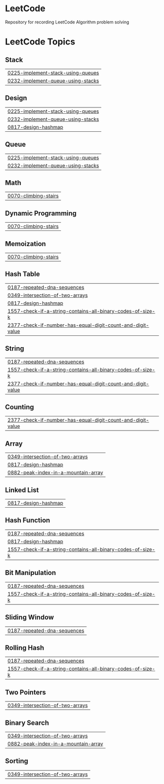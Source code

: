 # LeetCode
Repository for recording LeetCode Algorithm problem solving

<!---LeetCode Topics Start-->
# LeetCode Topics
## Stack
|  |
| ------- |
| [0225-implement-stack-using-queues](https://github.com/Jeongsunga/LeetCode/tree/master/0225-implement-stack-using-queues) |
| [0232-implement-queue-using-stacks](https://github.com/Jeongsunga/LeetCode/tree/master/0232-implement-queue-using-stacks) |
## Design
|  |
| ------- |
| [0225-implement-stack-using-queues](https://github.com/Jeongsunga/LeetCode/tree/master/0225-implement-stack-using-queues) |
| [0232-implement-queue-using-stacks](https://github.com/Jeongsunga/LeetCode/tree/master/0232-implement-queue-using-stacks) |
| [0817-design-hashmap](https://github.com/Jeongsunga/LeetCode/tree/master/0817-design-hashmap) |
## Queue
|  |
| ------- |
| [0225-implement-stack-using-queues](https://github.com/Jeongsunga/LeetCode/tree/master/0225-implement-stack-using-queues) |
| [0232-implement-queue-using-stacks](https://github.com/Jeongsunga/LeetCode/tree/master/0232-implement-queue-using-stacks) |
## Math
|  |
| ------- |
| [0070-climbing-stairs](https://github.com/Jeongsunga/LeetCode/tree/master/0070-climbing-stairs) |
## Dynamic Programming
|  |
| ------- |
| [0070-climbing-stairs](https://github.com/Jeongsunga/LeetCode/tree/master/0070-climbing-stairs) |
## Memoization
|  |
| ------- |
| [0070-climbing-stairs](https://github.com/Jeongsunga/LeetCode/tree/master/0070-climbing-stairs) |
## Hash Table
|  |
| ------- |
| [0187-repeated-dna-sequences](https://github.com/Jeongsunga/LeetCode/tree/master/0187-repeated-dna-sequences) |
| [0349-intersection-of-two-arrays](https://github.com/Jeongsunga/LeetCode/tree/master/0349-intersection-of-two-arrays) |
| [0817-design-hashmap](https://github.com/Jeongsunga/LeetCode/tree/master/0817-design-hashmap) |
| [1557-check-if-a-string-contains-all-binary-codes-of-size-k](https://github.com/Jeongsunga/LeetCode/tree/master/1557-check-if-a-string-contains-all-binary-codes-of-size-k) |
| [2377-check-if-number-has-equal-digit-count-and-digit-value](https://github.com/Jeongsunga/LeetCode/tree/master/2377-check-if-number-has-equal-digit-count-and-digit-value) |
## String
|  |
| ------- |
| [0187-repeated-dna-sequences](https://github.com/Jeongsunga/LeetCode/tree/master/0187-repeated-dna-sequences) |
| [1557-check-if-a-string-contains-all-binary-codes-of-size-k](https://github.com/Jeongsunga/LeetCode/tree/master/1557-check-if-a-string-contains-all-binary-codes-of-size-k) |
| [2377-check-if-number-has-equal-digit-count-and-digit-value](https://github.com/Jeongsunga/LeetCode/tree/master/2377-check-if-number-has-equal-digit-count-and-digit-value) |
## Counting
|  |
| ------- |
| [2377-check-if-number-has-equal-digit-count-and-digit-value](https://github.com/Jeongsunga/LeetCode/tree/master/2377-check-if-number-has-equal-digit-count-and-digit-value) |
## Array
|  |
| ------- |
| [0349-intersection-of-two-arrays](https://github.com/Jeongsunga/LeetCode/tree/master/0349-intersection-of-two-arrays) |
| [0817-design-hashmap](https://github.com/Jeongsunga/LeetCode/tree/master/0817-design-hashmap) |
| [0882-peak-index-in-a-mountain-array](https://github.com/Jeongsunga/LeetCode/tree/master/0882-peak-index-in-a-mountain-array) |
## Linked List
|  |
| ------- |
| [0817-design-hashmap](https://github.com/Jeongsunga/LeetCode/tree/master/0817-design-hashmap) |
## Hash Function
|  |
| ------- |
| [0187-repeated-dna-sequences](https://github.com/Jeongsunga/LeetCode/tree/master/0187-repeated-dna-sequences) |
| [0817-design-hashmap](https://github.com/Jeongsunga/LeetCode/tree/master/0817-design-hashmap) |
| [1557-check-if-a-string-contains-all-binary-codes-of-size-k](https://github.com/Jeongsunga/LeetCode/tree/master/1557-check-if-a-string-contains-all-binary-codes-of-size-k) |
## Bit Manipulation
|  |
| ------- |
| [0187-repeated-dna-sequences](https://github.com/Jeongsunga/LeetCode/tree/master/0187-repeated-dna-sequences) |
| [1557-check-if-a-string-contains-all-binary-codes-of-size-k](https://github.com/Jeongsunga/LeetCode/tree/master/1557-check-if-a-string-contains-all-binary-codes-of-size-k) |
## Sliding Window
|  |
| ------- |
| [0187-repeated-dna-sequences](https://github.com/Jeongsunga/LeetCode/tree/master/0187-repeated-dna-sequences) |
## Rolling Hash
|  |
| ------- |
| [0187-repeated-dna-sequences](https://github.com/Jeongsunga/LeetCode/tree/master/0187-repeated-dna-sequences) |
| [1557-check-if-a-string-contains-all-binary-codes-of-size-k](https://github.com/Jeongsunga/LeetCode/tree/master/1557-check-if-a-string-contains-all-binary-codes-of-size-k) |
## Two Pointers
|  |
| ------- |
| [0349-intersection-of-two-arrays](https://github.com/Jeongsunga/LeetCode/tree/master/0349-intersection-of-two-arrays) |
## Binary Search
|  |
| ------- |
| [0349-intersection-of-two-arrays](https://github.com/Jeongsunga/LeetCode/tree/master/0349-intersection-of-two-arrays) |
| [0882-peak-index-in-a-mountain-array](https://github.com/Jeongsunga/LeetCode/tree/master/0882-peak-index-in-a-mountain-array) |
## Sorting
|  |
| ------- |
| [0349-intersection-of-two-arrays](https://github.com/Jeongsunga/LeetCode/tree/master/0349-intersection-of-two-arrays) |
<!---LeetCode Topics End-->